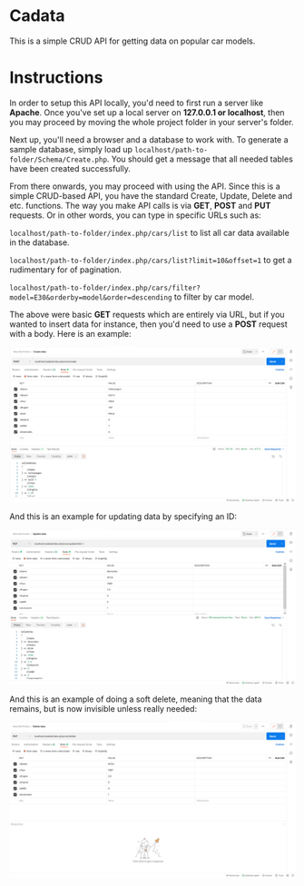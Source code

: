 # Cadata
This is a simple CRUD API for getting data on popular car models.

# Instructions

In order to setup this API locally, you'd need to first run a server like **Apache**.
Once you've set up a local server on **127.0.0.1 or localhost**, then you may proceed by moving the whole project folder in your server's folder.


Next up, you'll need a browser and a database to work with. 
To generate a sample database, simply load up `localhost/path-to-folder/Schema/Create.php`. You should get a message that all needed tables have been created successfully.

From there onwards, you may proceed with using the API. Since this is a simple CRUD-based API, you have the standard Create, Update, Delete and etc. functions.
The way you make API calls is via **GET**, **POST** and **PUT** requests. Or in other words, you can type in specific URLs such as: 

`localhost/path-to-folder/index.php/cars/list` to list all car data available in the database.

`localhost/path-to-folder/index.php/cars/list?limit=10&offset=1` to get a rudimentary for of pagination.

`localhost/path-to-folder/index.php/cars/filter?model=E30&orderby=model&order=descending` to filter by car model.

The above were basic **GET** requests which are entirely via URL, but if you wanted to insert data for instance, then you'd need to use a **POST** request with a body. Here is an example:

![Creating data](https://github.com/roterabe/cadata/blob/main/insert-data.png)

And this is an example for updating data by specifying an ID:

![Updating data](https://github.com/roterabe/cadata/blob/main/update-data.png)

And this is an example of doing a soft delete, meaning that the data remains, but is now invisible unless really needed:

![Deleting data](https://github.com/roterabe/cadata/blob/main/delete-data.png)




